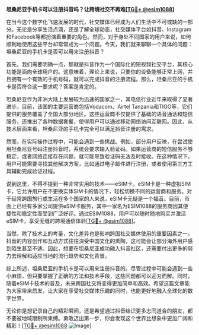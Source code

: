 **坦桑尼亚手机卡可以注册抖音吗？让跨境社交不再难[[TG💪+ @esim1088](https://t.me/s/esim1088)]**

在当今这个数字化飞速发展的时代，社交媒体已经成为人们生活中不可或缺的一部分。无论是分享生活点滴，还是了解全球动态，社交媒体平台如抖音、Instagram和Facebook等都扮演着重要的角色。然而，对于身处不同国家的用户来说，如何顺利地使用这些平台却常常成为一个问题。今天，我们就来聊聊一个具体的问题：坦桑尼亚的手机卡是否可以用来注册抖音？

首先，我们需要明确一点，那就是抖音作为一个国际化的短视频社交平台，其核心功能是面向全球用户的。这意味着，理论上来说，只要你的设备能够正常上网，并且拥有一个有效的手机号码，就可以完成抖音的注册流程。那么，坦桑尼亚的手机卡是否符合这一要求呢？答案是肯定的。

坦桑尼亚作为非洲大陆上发展较为迅速的国家之一，其电信行业近年来取得了显著进步。目前，该国的主要运营商包括Vodacom、Airtel Tanzania和TIGO等，它们提供的服务覆盖了全国大部分地区。这些运营商不仅提供了基础的语音通话和短信服务，还推出了各种数据套餐，使得用户可以通过移动网络访问互联网。因此，从技术层面来看，坦桑尼亚的手机卡完全可以满足抖音注册的需求。

然而，在实际操作过程中，可能会遇到一些挑战。例如，部分用户反映，在尝试使用坦桑尼亚号码注册抖音时，系统会要求输入验证码。如果运营商的短信服务不够稳定，或者网络连接存在问题，就可能导致验证码无法及时接收。在这种情况下，用户可能需要寻找其他解决方案，比如通过电子邮件进行注册，或者使用第三方工具辅助完成验证过程。

说到这里，不得不提到一种非常实用的技术——eSIM卡。eSIM卡是一种虚拟SIM卡，它允许用户在不更换实体SIM卡的情况下，轻松切换不同的运营商和服务。对于经常跨国旅行或生活在多个国家的人来说，eSIM卡无疑是一个福音。目前，市面上已经有多家公司提供eSIM卡服务，其中一家名为ESIM1088的服务商因其便捷性和稳定性而受到广泛好评。通过ESIM1088，用户可以随时随地购买并激活eSIM卡，享受无缝的跨境通信体验[[TG💪+ @esim1088](https://t.me/s/esim1088)]。

当然，除了技术上的考量，文化差异也是影响跨国社交媒体使用的重要因素之一。抖音的内容创作和互动方式往往深受中国文化的熏陶，这可能会让部分海外用户感到陌生甚至不适。因此，想要在坦桑尼亚成功融入抖音社区，还需要付出更多的努力去理解和适应当地的流行趋势和文化背景。

综上所述，坦桑尼亚的手机卡是可以用来注册抖音的。尽管过程中可能会遇到一些小麻烦，但只要掌握了正确的方法和技术手段，这些问题都可以迎刃而解。同时，随着eSIM卡技术的普及，未来跨国社交将变得更加简单和高效。希望这篇文章能为大家带来启发，让大家在享受社交媒体乐趣的同时，也能更好地融入全球化的数字世界。

无论你是想记录自己的精彩瞬间，还是希望通过抖音结识更多志同道合的朋友，都不要被地域限制所束缚。勇敢迈出第一步，你会发现这个世界比想象中更加广阔和精彩！[[TG💪+ @esim1088](https://t.me/s/esim1088) ![Image](https://i.postimg.cc/4NQfJmqS/Snipaste-2025-05-13-00-14-12.png)]